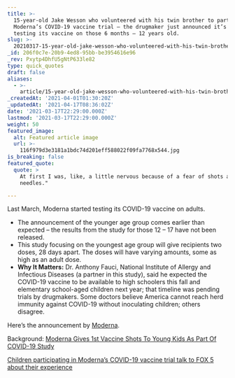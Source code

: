 ```yaml
---
title: >-
  15-year-old Jake Wesson who volunteered with his twin brother to partake in
  Moderna’s COVID-19 vaccine trial – the drugmaker just announced it’s also
  testing its vaccine on those 6 months – 12 years old.
slug: >-
  20210317-15-year-old-jake-wesson-who-volunteered-with-his-twin-brother-to-partake-in-moderna-s-covid
_id: 206f0c7e-20b9-4ed8-95bb-be3954616e96
_rev: Pxytp4DhfU5gNtP633le82
type: quick_quotes
draft: false
aliases:
  - >-
    article/15-year-old-jake-wesson-who-volunteered-with-his-twin-brother-to-partake-in-modernas-covid-19-vaccine-trial-the-drugmaker-just-announced-its-also-testing-its-vaccine-on-those-6-months/
_createdAt: '2021-04-01T01:30:20Z'
_updatedAt: '2021-04-17T08:36:02Z'
date: '2021-03-17T22:29:00.000Z'
lastmod: '2021-03-17T22:29:00.000Z'
weight: 50
featured_image:
  alt: Featured article image
  url: >-
    116f979d3e3181a1bdc74d201eff588022f09fa7768x544.jpg
is_breaking: false
featured_quote:
  quote: >
    At first I was, like, a little nervous because of a fear of shots and
    needles."

---
```

Last March, Moderna started testing its COVID-19 vaccine on adults.

* The announcement of the younger age group comes earlier than expected – the results from the study for those 12 – 17 have not been released.
* This study focusing on the youngest age group will give recipients two doses, 28 days apart. The doses will have varying amounts, some as high as an adult dose.
* **Why It Matters:** Dr. Anthony Fauci, National Institute of Allergy and Infectious Diseases (a partner in this study), said he expected the COVID-19 vaccine to be available to high schoolers this fall and elementary school-aged children next year; that timeline was pending trials by drugmakers. Some doctors believe America cannot reach herd immunity against COVID-19 without inoculating children; others disagree.

Here’s the announcement by [Moderna](https://investors.modernatx.com/news-releases/news-release-details/moderna-announces-first-participants-dosed-phase-23-study-0).

Background: [Moderna Gives 1st Vaccine Shots To Young Kids As Part Of COVID-19 Study](https://www.npr.org/sections/coronavirus-live-updates/2021/03/16/977778462/moderna-gives-first-vaccine-shots-to-young-kids-as-part-of-covid-19-study)

[Children participating in Moderna’s COVID-19 vaccine trial talk to FOX 5 about their experience](https://www.fox5dc.com/news/children-participating-in-modernas-covid-19-vaccine-trial-talk-to-fox-5-about-their-experience)